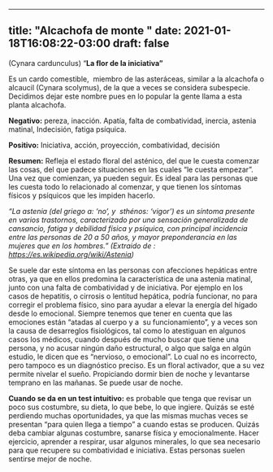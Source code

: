 
---
title: "Alcachofa de monte "
date: 2021-01-18T16:08:22-03:00
draft: false
--- 
        

 

 



(Cynara cardunculus)
“**La
 flor de la iniciativa”**

Es un cardo 
 comestible,  miembro de las asteráceas, similar a la
 alcachofa o alcaucil (Cynara scolymus), de la que a veces
 se considera subespecie. Decidimos dejar este nombre pues en lo popular la
 gente llama a esta planta alcachofa.
 


**Negativo:**  pereza, inacción.
 Apatía, falta de combatividad, inercia, astenia matinal, Indecisión, fatiga
 psíquica.


**Positivo:**  Iniciativa, acción,
 proyección, combatividad, decisión
 


**Resumen:**  Refleja el estado
 floral del asténico, del que le cuesta comenzar las cosas, del que padece
 situaciones en las cuales “le cuesta empezar”. Una vez que comienzan, ya pueden
 seguir. Es ideal para las personas que les cuesta todo lo relacionado al
 comenzar, y que tienen los síntomas físicos y psíquicos que les impiden
 hacerlo.
 
*“La astenia (del* *griego* *a: ‘no’, y  sthénos: ‘vigor’) es un* *síntoma* *presente en varios trastornos, caracterizado por una sensación
 generalizada de cansancio, fatiga y debilidad física y psíquica, con principal
 incidencia entre las personas de 20 a 50 años, y mayor preponderancia en las
 mujeres que en los hombres.”* 
*(Extraido de :
 https://es.wikipedia.org/wiki/Astenia)*
 
Se suele dar este síntoma en las personas
 con afecciones hepáticas entre otras, ya que en ellos predomina la
 característica de una astenia matinal, junto con una falta de combatividad y de
 iniciativa. Por ejemplo en los casos de hepatitis, o cirrosis o lentitud
 hepática, podría funcionar, no para corregir el problema físico, sino para
 ayudar a elevar la energía del hígado desde lo emocional.
Siempre tenemos que tener en cuenta que las
 emociones están “atadas al cuerpo y a  su
 funcionamiento”, y a veces son la causa de desarreglos fisiológicos, tal como
 lo atestiguan en algunos casos los médicos, cuando después de mucho buscar que
 tiene una persona, y no acusar ningún daño estructural, o algo que salga en
 algún estudio, le dicen que es “nervioso, o emocional”. Lo cual no es
 incorrecto, pero tampoco es un diagnóstico preciso. Es un floral activador, que
 a su vez permite nivelar el sueño. Propiciando dormir bien de noche y levantarse
 temprano en las mañanas. Se puede usar de noche.  

**Cuando se
 da en un test intuitivo:** es probable que tenga que revisar un poco sus costumbre, su dieta, lo
 que bebe, lo que ingiere. Quizás se esté perdiendo muchas oportunidades, ya que
 las mismas muchas veces se presentan “para quien llega a tiempo” a cuando estas
 se producen.
Quizás deba cambiar algunas costumbre, sanarse
 física y emocionalmente. Hacer ejercicio, aprender a respirar, usar algunos
 minerales, lo que sea necesario para que recupere su combatividad e iniciativa.
 Estas personas suelen sentirse mejor de noche.  


  






